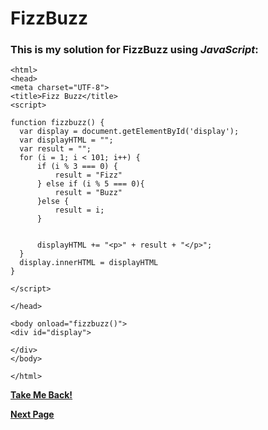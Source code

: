 # FizzBuzz

### This is my solution for FizzBuzz using *JavaScript*:

  ```<!DOCTYPE html>
<html>
<head>
<meta charset="UTF-8">
<title>Fizz Buzz</title>
<script>

function fizzbuzz() {
	var display = document.getElementById('display');
	var displayHTML = "";
    var result = "";
	for (i = 1; i < 101; i++) {
        if (i % 3 === 0) {
            result = "Fizz"
        } else if (i % 5 === 0){
            result = "Buzz"
        }else {
            result = i;
        }
        
        
		displayHTML += "<p>" + result + "</p>";
	}
	display.innerHTML = displayHTML
}

</script>

</head>

<body onload="fizzbuzz()">
<div id="display">

</div>
</body>

</html>
```
__[Take Me Back!](https://github.com/noahmcallister04/Home-Page)__

__[Next Page]()__
